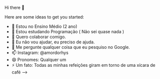 Hi there 👋

Here are some ideas to get you started:

- 🔭 Estou no Ensino Médio (2 ano)
- 🌱 Estou estudando Programação ( Não sei quase nada )
- 👯 Quero colaborar comigo. 
- 🤔 Eu não vou ajudar, eu preciso de ajuda.
- 💬 Me pergunte qualquer coisa que eu pesquiso no Google.
- 📫 Instagram: @amordorhys
- 😄 Pronomes: Qualquer um
- ⚡ Um fato: Todas as minhas refeições giram em torno de uma xícara de café
-->
